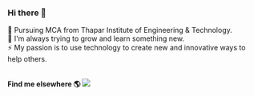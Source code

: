 ### Hi there 👋

🔭 Pursuing MCA from Thapar Institute of Engineering & Technology. <br>
🌱 I'm always trying to grow and learn something new. <br>
⚡ My passion is to use technology to create new and innovative ways to help others. <br><BR>

<b> Find me elsewhere 🌎 <b>
<img src="![linkedin](https://user-images.githubusercontent.com/65389514/185229881-904fbef3-3cc3-4619-aab5-d1f2c5396465.png)"></img>

